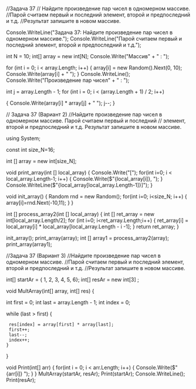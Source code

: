 
//Задача 37
// Найдите произведение пар чисел в одномерном массиве. 
//Парой считаем первый и последний элемент, второй и предпоследний и т.д.
//Результат запишите в новом массиве.

Console.WriteLine("Задача 37: Найдите произведение пар чисел в одномерном массиве.");
Console.WriteLine("Парой считаем первый и последний элемент, второй и предпоследний и т.д.");

int N = 10;
int[] array = new int[N];
Console.Write("Массив" + " : ");

for (int i = 0; i < array.Length; i++)
{
    array[i] = new Random().Next(0, 10);
    Console.Write(array[i] + " ");
}
Console.WriteLine();
Console.Write("Произведение пар чисел" + " : ");

int j = array.Length - 1;
for (int i = 0; i < (array.Length + 1) / 2; i++)

{
    Console.Write(array[i] * array[j] + " ");
    j--;
}



// Задача 37 (Вариант 2) 
//Найдите произведение пар чисел в одномерном массиве. Парой считаем первый и последний
// элемент, второй и предпоследний и т.д. Результат запишите в новом массиве.

using System;

const int size_N=16;

int [] array = new int[size_N];

void print_array(int [] local_array)
{
Console.Write("[");
for(int i=0; i < local_array.Length-1; i++)
     {
         Console.Write($"{local_array[i]}, ");
     }
     Console.WriteLine($"{local_array[local_array.Length-1]}]");
 }

 void init_array()
 {
     Random rnd = new Random();
     for(int i=0; i<size_N; i++)
     {
         array[i]=rnd.Next(-10,11);
     }
 }

 int [] process_array2(int [] local_array)
 {
   int [] ret_array = new int[local_array.Length/2];
   for (int i=0; i<ret_array.Length;i++)
   {
       ret_array[i] = local_array[i] * local_array[local_array.Length - i -1];
   }
   return ret_array;
 }

 init_array();
 print_array(array);
 int [] array1 = process_array2(array);
 print_array(array1);
 
 
 //Задача 37 (Вариант 3) 
//Найдите произведение пар чисел в одномерном массиве. 
//Парой считаем первый и последний элемент, второй и предпоследний и т.д. 
//Результат запишите в новом массиве.

int[] startAr = { 1, 2, 3, 4, 5, 6};
int[] resAr = new int[3] ;

void MultArray(int[] array, int[] res)
{

 int first = 0;
 int last = array.Length - 1;
 int index = 0;

 while (last > first)
    {
    
     res[index] = array[first] * array[last];
     first++;
     last--;
     index++;
    }
}

void Print(int[] arr)
{
     for(int i = 0; i < arr.Length; i++)
     {
         Console.Write($"{arr[i]}  ");
     }
}
 MultArray(startAr, resAr);
 Print(startAr);
 Console.WriteLine();
 Print(resAr);
